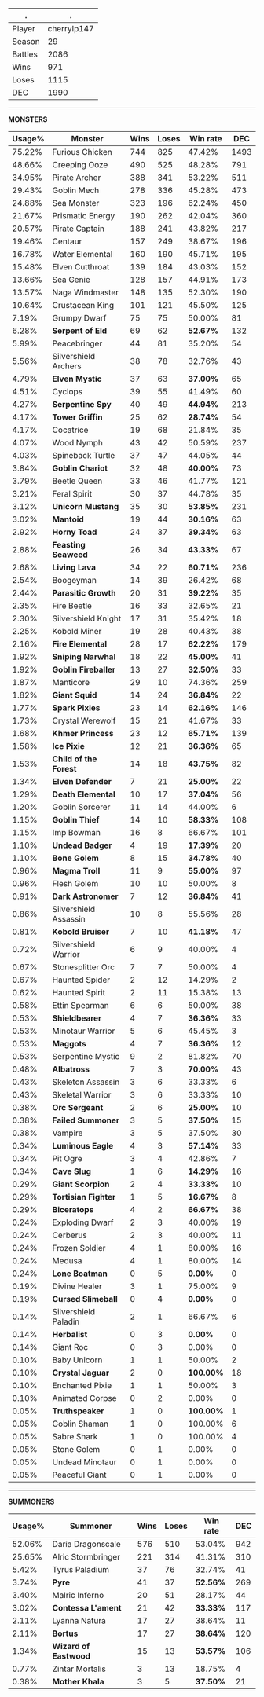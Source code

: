 .|.
|-|-
Player|cherrylp147
Season|29
Battles|2086
Wins|971
Loses|1115
DEC|1990

---
**MONSTERS**

Usage%|Monster|Wins|Loses|Win rate|DEC|
-|-|-|-|-|-|
75.22%|Furious Chicken|744|825|47.42%|1493|
48.66%|Creeping Ooze|490|525|48.28%|791|
34.95%|Pirate Archer|388|341|53.22%|511|
29.43%|Goblin Mech|278|336|45.28%|473|
24.88%|Sea Monster|323|196|62.24%|450|
21.67%|Prismatic Energy|190|262|42.04%|360|
20.57%|Pirate Captain|188|241|43.82%|217|
19.46%|Centaur|157|249|38.67%|196|
16.78%|Water Elemental|160|190|45.71%|195|
15.48%|Elven Cutthroat|139|184|43.03%|152|
13.66%|Sea Genie|128|157|44.91%|173|
13.57%|Naga Windmaster|148|135|52.30%|190|
10.64%|Crustacean King|101|121|45.50%|125|
7.19%|Grumpy Dwarf|75|75|50.00%|81|
6.28%|**Serpent of Eld**|69|62|**52.67%**|132|
5.99%|Peacebringer|44|81|35.20%|54|
5.56%|Silvershield Archers|38|78|32.76%|43|
4.79%|**Elven Mystic**|37|63|**37.00%**|65|
4.51%|Cyclops|39|55|41.49%|60|
4.27%|**Serpentine Spy**|40|49|**44.94%**|213|
4.17%|**Tower Griffin**|25|62|**28.74%**|54|
4.17%|Cocatrice|19|68|21.84%|35|
4.07%|Wood Nymph|43|42|50.59%|237|
4.03%|Spineback Turtle|37|47|44.05%|44|
3.84%|**Goblin Chariot**|32|48|**40.00%**|73|
3.79%|Beetle Queen|33|46|41.77%|121|
3.21%|Feral Spirit|30|37|44.78%|35|
3.12%|**Unicorn Mustang**|35|30|**53.85%**|231|
3.02%|**Mantoid**|19|44|**30.16%**|63|
2.92%|**Horny Toad**|24|37|**39.34%**|63|
2.88%|**Feasting Seaweed**|26|34|**43.33%**|67|
2.68%|**Living Lava**|34|22|**60.71%**|236|
2.54%|Boogeyman|14|39|26.42%|68|
2.44%|**Parasitic Growth**|20|31|**39.22%**|35|
2.35%|Fire Beetle|16|33|32.65%|21|
2.30%|Silvershield Knight|17|31|35.42%|18|
2.25%|Kobold Miner|19|28|40.43%|38|
2.16%|**Fire Elemental**|28|17|**62.22%**|179|
1.92%|**Sniping Narwhal**|18|22|**45.00%**|41|
1.92%|**Goblin Fireballer**|13|27|**32.50%**|33|
1.87%|Manticore|29|10|74.36%|259|
1.82%|**Giant Squid**|14|24|**36.84%**|22|
1.77%|**Spark Pixies**|23|14|**62.16%**|146|
1.73%|Crystal Werewolf|15|21|41.67%|33|
1.68%|**Khmer Princess**|23|12|**65.71%**|139|
1.58%|**Ice Pixie**|12|21|**36.36%**|65|
1.53%|**Child of the Forest**|14|18|**43.75%**|82|
1.34%|**Elven Defender**|7|21|**25.00%**|22|
1.29%|**Death Elemental**|10|17|**37.04%**|56|
1.20%|Goblin Sorcerer|11|14|44.00%|6|
1.15%|**Goblin Thief**|14|10|**58.33%**|108|
1.15%|Imp Bowman|16|8|66.67%|101|
1.10%|**Undead Badger**|4|19|**17.39%**|20|
1.10%|**Bone Golem**|8|15|**34.78%**|40|
0.96%|**Magma Troll**|11|9|**55.00%**|97|
0.96%|Flesh Golem|10|10|50.00%|8|
0.91%|**Dark Astronomer**|7|12|**36.84%**|41|
0.86%|Silvershield Assassin|10|8|55.56%|28|
0.81%|**Kobold Bruiser**|7|10|**41.18%**|47|
0.72%|Silvershield Warrior|6|9|40.00%|4|
0.67%|Stonesplitter Orc|7|7|50.00%|4|
0.67%|Haunted Spider|2|12|14.29%|2|
0.62%|Haunted Spirit|2|11|15.38%|13|
0.58%|Ettin Spearman|6|6|50.00%|38|
0.53%|**Shieldbearer**|4|7|**36.36%**|33|
0.53%|Minotaur Warrior|5|6|45.45%|3|
0.53%|**Maggots**|4|7|**36.36%**|12|
0.53%|Serpentine Mystic|9|2|81.82%|70|
0.48%|**Albatross**|7|3|**70.00%**|43|
0.43%|Skeleton Assassin|3|6|33.33%|6|
0.43%|Skeletal Warrior|3|6|33.33%|10|
0.38%|**Orc Sergeant**|2|6|**25.00%**|10|
0.38%|**Failed Summoner**|3|5|**37.50%**|15|
0.38%|Vampire|3|5|37.50%|30|
0.34%|**Luminous Eagle**|4|3|**57.14%**|33|
0.34%|Pit Ogre|3|4|42.86%|7|
0.34%|**Cave Slug**|1|6|**14.29%**|16|
0.29%|**Giant Scorpion**|2|4|**33.33%**|10|
0.29%|**Tortisian Fighter**|1|5|**16.67%**|8|
0.29%|**Biceratops**|4|2|**66.67%**|38|
0.24%|Exploding Dwarf|2|3|40.00%|19|
0.24%|Cerberus|2|3|40.00%|11|
0.24%|Frozen Soldier|4|1|80.00%|16|
0.24%|Medusa|4|1|80.00%|14|
0.24%|**Lone Boatman**|0|5|**0.00%**|0|
0.19%|Divine Healer|3|1|75.00%|9|
0.19%|**Cursed Slimeball**|0|4|**0.00%**|0|
0.14%|Silvershield Paladin|2|1|66.67%|6|
0.14%|**Herbalist**|0|3|**0.00%**|0|
0.14%|Giant Roc|0|3|0.00%|0|
0.10%|Baby Unicorn|1|1|50.00%|2|
0.10%|**Crystal Jaguar**|2|0|**100.00%**|18|
0.10%|Enchanted Pixie|1|1|50.00%|3|
0.10%|Animated Corpse|0|2|0.00%|0|
0.05%|**Truthspeaker**|1|0|**100.00%**|1|
0.05%|Goblin Shaman|1|0|100.00%|6|
0.05%|Sabre Shark|1|0|100.00%|4|
0.05%|Stone Golem|0|1|0.00%|0|
0.05%|Undead Minotaur|0|1|0.00%|0|
0.05%|Peaceful Giant|0|1|0.00%|0|

---
**SUMMONERS**

Usage%|Summoner|Wins|Loses|Win rate|DEC|
-|-|-|-|-|-|
52.06%|Daria Dragonscale|576|510|53.04%|942|
25.65%|Alric Stormbringer|221|314|41.31%|310|
5.42%|Tyrus Paladium|37|76|32.74%|41|
3.74%|**Pyre**|41|37|**52.56%**|269|
3.40%|Malric Inferno|20|51|28.17%|44|
3.02%|**Contessa L'ament**|21|42|**33.33%**|117|
2.11%|Lyanna Natura|17|27|38.64%|11|
2.11%|**Bortus**|17|27|**38.64%**|120|
1.34%|**Wizard of Eastwood**|15|13|**53.57%**|106|
0.77%|Zintar Mortalis|3|13|18.75%|4|
0.38%|**Mother Khala**|3|5|**37.50%**|21|

